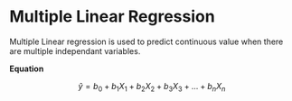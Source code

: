 # Multiple Linear Regression

Multiple Linear regression is used to predict continuous value when there are multiple independant variables.

**Equation**

```math
\hat{y} =  b_{0} + b_{1}X_{1} + b_{2}X_{2} + b_{3}X_{3} + ... + b_{n}X_{n}
```
